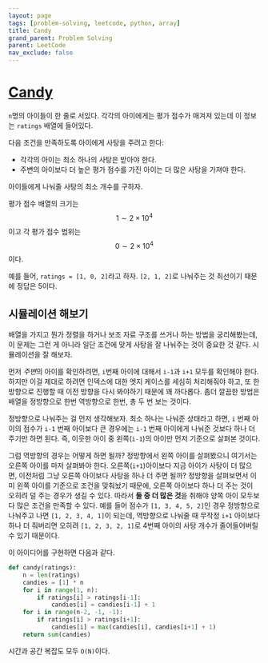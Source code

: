 ```yaml
---
layout: page
tags: [problem-solving, leetcode, python, array]
title: Candy
grand_parent: Problem Solving
parent: LeetCode
nav_exclude: false
---
```


# [Candy](https://leetcode.com/problems/candy/)

 `n`명의 아이들이 한 줄로 서있다. 각각의 아이에게는 평가 점수가 매겨져
 있는데 이 정보는 `ratings` 배열에 들어있다.

 다음 조건을 만족하도록 아이에게 사탕을 주려고 한다:
 - 각각의 아이는 최소 하나의 사탕은 받아야 한다.
 - 주변의 아이보다 더 높은 평가 점수를 가진 아이는 더 많은 사탕을
   가져야 한다.

 아이들에게 나눠줄 사탕의 최소 개수를 구하자.

 평가 점수 배열의 크기는 $$ 1 \sim 2 \times 10^4 $$ 이고 각 평가 점수
 범위는 $$ 0 \sim 2 \times 10^4$$ 이다.

 예를 들어, `ratings = [1, 0, 2]`라고 하자. `[2, 1, 2]`로 나눠주는 것
 최선이기 때문에 정답은 5이다.

## 시뮬레이션 해보기

 배열을 가지고 뭔가 정렬을 하거나 보조 자료 구조를 쓰거나 하는 방법을
 궁리해봤는데, 이 문제는 그런 게 아니라 일단 조건에 맞게 사탕을 잘
 나눠주는 것이 중요한 것 같다. 시뮬레이션을 잘 해보자.

 먼저 *주변*의 아이를 확인하려면, `i`번째 아이에 대해서 `i-1`과 `i+1`
 모두를 확인해야 한다. 하지만 이걸 제대로 하려면 인덱스에 대한 엣지
 케이스를 세심히 처리해줘야 하고, 또 한 방향으로 진행할 때 이전 방향을
 다시 봐야하기 때문에 꽤 까다롭다. 좀더 깔끔한 방법은 배열을
 정방향으로 한번 역방향으로 한번, 총 두 번 보는 것이다.

 정방향으로 나눠주는 걸 먼저 생각해보자. 최소 하나는 나눠준 상태라고
 하면, `i` 번째 아이의 점수가 `i-1` 번째 아이보다 큰 경우에는 `i-1`
 번째 아이에게 나눠준 것보다 하나 더 주기만 하면 된다. 즉, 이웃한 아이
 중 왼쪽(`i-1`)의 아이만 먼저 기준으로 살펴본 것이다.

 그럼 역방향의 경우는 어떻게 하면 될까? 정방향에서 왼쪽 아이를
 살펴봤으니 여기서는 오른쪽 아이를 마저 살펴봐야
 한다. 오른쪽(`i+1`)아이보다 지금 아이가 사탕이 더 많으면, 이전처럼
 그냥 오른쪽 아이보다 사탕을 하나 더 주면 될까? 정방향을 살펴보면서
 이미 왼쪽 아이를 기준으로 조건을 맞춰놨기 때문에, 오른쪽 아이보다
 하나 더 주는 것이 오히려 덜 주는 경우가 생길 수 있다. 따라서 **둘 중
 더 많은 것**을 취해야 양쪽 아이 모두보다 많은 조건을 만족할 수 있다.
 예를 들어 점수가 `[1, 3, 4, 5, 2]`인 경우 정방향으로 나눠주고 나면
 `[1, 2, 3, 4, 1]`이 되는데, 역방향으로 나눠줄 때 무작정 `i+1`
 아이보다 하나 더 줘버리면 오히려 `[1, 2, 3, 2, 1]`로 4번째 아이의
 사탕 개수가 줄어들어버릴 수 있기 때문이다.

 이 아이디어를 구현하면 다음과 같다.

```python
def candy(ratings):
    n = len(ratings)
    candies = [1] * n
    for i in range(1, n):
        if ratings[i] > ratings[i-1]:
            candies[i] = candies[i-1] + 1
    for i in range(n-2, -1, -1):
        if ratings[i] > ratings[i+1]:
            candies[i] = max(candies[i], candies[i+1] + 1)
    return sum(candies)
```

 시간과 공간 복잡도 모두 `O(N)`이다.
